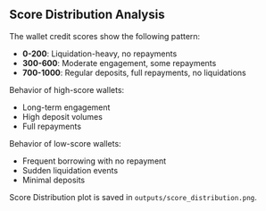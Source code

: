 ## Score Distribution Analysis

The wallet credit scores show the following pattern:

- **0-200**: Liquidation-heavy, no repayments
- **300-600**: Moderate engagement, some repayments
- **700-1000**: Regular deposits, full repayments, no liquidations

Behavior of high-score wallets:
- Long-term engagement
- High deposit volumes
- Full repayments

Behavior of low-score wallets:
- Frequent borrowing with no repayment
- Sudden liquidation events
- Minimal deposits

Score Distribution plot is saved in `outputs/score_distribution.png`.
